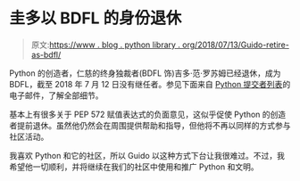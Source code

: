 # 圭多以 BDFL 的身份退休

> 原文:[https://www . blog . python library . org/2018/07/13/Guido-retire-as-bdfl/](https://www.blog.pythonlibrary.org/2018/07/13/guido-retire-as-bdfl/)

Python 的创造者，仁慈的终身独裁者(BDFL 饰)吉多·范·罗苏姆已经退休，成为 BDFL，截至 2018 年 7 月 12 日没有继任者。参见下面来自 [Python 提交者列表](https://mail.python.org/pipermail/python-committers/2018-July/005664.html)的电子邮件，了解全部细节。

基本上有很多关于 PEP 572 赋值表达式的负面意见，这似乎促使 Python 的创造者提前退休。虽然他仍然会在周围提供帮助和指导，但他将不再以同样的方式参与社区活动。

我喜欢 Python 和它的社区，所以 Guido 以这种方式下台让我很难过。不过，我希望他一切顺利，并将继续在我们的社区中使用和推广 Python 和文明。